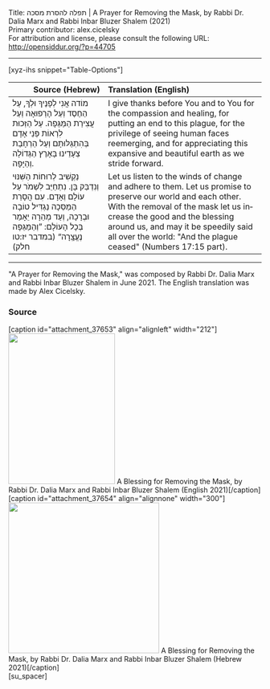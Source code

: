 <html>
<head></head>
<body>
Title: תפלה להסרת מסכה | A Prayer for Removing the Mask, by Rabbi Dr. Dalia Marx and Rabbi Inbar Bluzer Shalem (2021)<br />
Primary contributor: alex.cicelsky<br />
For attribution and license, please consult the following URL: <a href="http://opensiddur.org/?p=44705">http://opensiddur.org/?p=44705</a>
<p />
<hr />

[xyz-ihs snippet="Table-Options"]<table style="margin-left: auto; margin-right: auto;" class="draggable">
<thead><tr><th id="x" style="text-align: right;">Source (Hebrew)</th><th style="text-align: left;">Translation (English)</th></tr></thead>
<tbody>
<tr><td style="vertical-align:top;">
<div class="liturgy" lang="he">
מוֹדה אֲנִי לְפָנֶיךָ וּלְךָ,
עַל הַחֶסֶד וְעַל הָרְפוּאָה 
וְעַל עֲצִירַת הַמַּגֵּפָה.
עַל הַזְּכוּת לִרְאוֹת פְּנֵי אָדָם בְּהִתְגַּלּוּתָם 
וְעַל הַרְחָבַת צְעָדֵינוּ בָּאָרֶץ הַגְּדוֹלָה וְהַיָּפָה. 
</div></td>

<td style="vertical-align:top;">
<div class="english" lang="en">
I give thanks before You and to You 
for the compassion and healing, 
for putting an end to this plague, 
for the privilege of seeing human faces reemerging, 
and for appreciating this expansive and beautiful earth as we stride forward.
</div></td></tr>


<tr><td style="vertical-align:top;">
<div class="liturgy" lang="he">
נַקְשִׁיב לְרוּחוֹת הַשִּׁנּוּי וְנִדְבַּק בָּן. 
נִתְחַיֵּב לִשְׁמֹר עַל עוֹלָם וְאָדָם.
עִם הֲסָרַת הַמַּסֵּכָה 
נַגְדִּיל טוֹבָה וּבְרָכָה, 
וְעַד מְהֵרָה יֵאָמֵר בְּכָל הָעוֹלָם: 
”וְהַמַּגֵּפָה נֶעֱצָֽרָה“ <span class="citation">(במדבר יז:טו חלק)</span>
</div></td>

<td style="vertical-align:top;">
<div class="english" lang="en">
Let us listen to the winds of change and adhere to them.
Let us promise to preserve our world and each other.
With the removal of the mask 
let us increase the good and the blessing around us, 
and may it be speedily said all over the world: 
"And the plague ceased" <span class="citation">(Numbers 17:15 part)</span>.
</div></td></tr>
</tbody></table>

<hr />

"A Prayer for Removing the Mask," was composed by Rabbi Dr. Dalia Marx and Rabbi Inbar Bluzer Shalem in June 2021. The English translation was made by Alex Cicelsky.

<h3>Source</h3>

<span style="float: right;">[caption id="attachment_37653" align="alignleft" width="212"]<a href="https://opensiddur.org/wp-content/uploads/2021/06/A-Blessing-for-Removing-the-Mask-by-Rabbi-Dr.-Dalia-Marx-and-Rabbi-Inbar-Bluzer-Shalem-English-2021.jpg"><img src="https://opensiddur.org/wp-content/uploads/2021/06/A-Blessing-for-Removing-the-Mask-by-Rabbi-Dr.-Dalia-Marx-and-Rabbi-Inbar-Bluzer-Shalem-English-2021-212x300.jpg" alt="" width="212" height="300" class="size-medium wp-image-37653" /></a> A Blessing for Removing the Mask, by Rabbi Dr. Dalia Marx and Rabbi Inbar Bluzer Shalem (English 2021)[/caption]</span> <span style="float: left;">[caption id="attachment_37654" align="alignnone" width="300"]<a href="https://opensiddur.org/wp-content/uploads/2021/06/A-Blessing-for-Removing-the-Mask-by-Rabbi-Dr.-Dalia-Marx-and-Rabbi-Inbar-Bluzer-Shalem-Hebrew-2021.jpg"><img src="https://opensiddur.org/wp-content/uploads/2021/06/A-Blessing-for-Removing-the-Mask-by-Rabbi-Dr.-Dalia-Marx-and-Rabbi-Inbar-Bluzer-Shalem-Hebrew-2021-300x300.jpg" alt="" width="300" height="300" class="size-medium wp-image-37654" /></a> A Blessing for Removing the Mask, by Rabbi Dr. Dalia Marx and Rabbi Inbar Bluzer Shalem (Hebrew 2021)[/caption]</span>[su_spacer]

&nbsp;
</body>
</html>